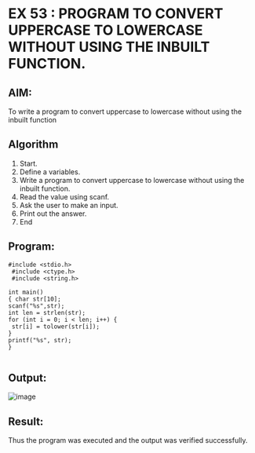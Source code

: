 # EX 53 : PROGRAM TO CONVERT UPPERCASE TO LOWERCASE WITHOUT USING THE INBUILT FUNCTION.
## AIM:
To write a program to convert uppercase to lowercase without using the inbuilt function

## Algorithm
 1.	Start.
2.	Define a variables.
3.	Write a program to convert uppercase to lowercase without using the inbuilt function.
4.	Read the value using scanf.
5.	Ask the user to make an input.
6.	Print out the answer.
7.	End 

## Program:
```
#include <stdio.h>
 #include <ctype.h>
 #include <string.h>

int main()
{ char str[10];
scanf("%s",str);
int len = strlen(str);
for (int i = 0; i < len; i++) {
 str[i] = tolower(str[i]);
}
printf("%s", str);
}
 

```

## Output:

![image](https://github.com/user-attachments/assets/d385c276-92bd-4541-83c5-0a6a48efc66f)


## Result:
Thus the program was executed and the output was verified successfully.
